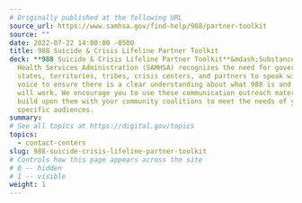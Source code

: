 ```yaml
---
# Originally published at the following URL
source_url: https://www.samhsa.gov/find-help/988/partner-toolkit
source: ""
date: 2022-07-22 14:00:00 -0500
title: 988 Suicide & Crisis Lifeline Partner Toolkit
deck: **988 Suicide & Crisis Lifeline Partner Toolkit**&mdash;Substance Abuse and Mental
  Health Services Administration (SAMHSA) recognizes the need for governments,
  states, territories, tribes, crisis centers, and partners to speak with one
  voice to ensure there is a clear understanding about what 988 is and how it
  will work. We encourage you to use these communication outreach materials and
  build upon them with your community coalitions to meet the needs of your
  specific audiences.
summary:
# See all topics at https://digital.gov/topics
topics:
  - contact-centers
slug: 988-suicide-crisis-lifeline-partner-toolkit
# Controls how this page appears across the site
# 0 -- hidden
# 1 -- visible
weight: 1
---
```

